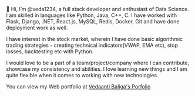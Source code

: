 👋 Hi, I’m @veda1234, a full stack developer and enthusiast of Data Science.
 I am skilled in languages like Python, Java, C++, C. I have worked with Flask, Django, .NET, React.js, MySQL, Redis, Docker, Git and have done deployment work as well.

I have interest in the stock market, wherein I have done basic algorithmic trading strategies - creating technical indicators(VWAP, EMA etc), stop losses, backtesting etc with Python.

I would love to be a part of a team/project/company where I can contribute, showcase my consistency and abilities. I love learning new things and I am quite flexible when it comes to working with new technologies.

You can view my Web portfolio at [Vedaanti Baliga's Porfolio](https://veda1234.github.io)
